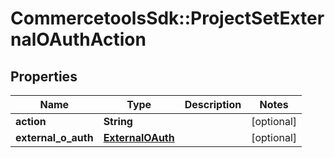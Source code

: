 # CommercetoolsSdk::ProjectSetExternalOAuthAction

## Properties
Name | Type | Description | Notes
------------ | ------------- | ------------- | -------------
**action** | **String** |  | [optional] 
**external_o_auth** | [**ExternalOAuth**](ExternalOAuth.md) |  | [optional] 

